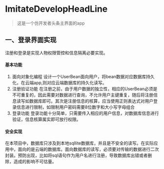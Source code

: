 # ImitateDevelopHeadLine
> 这是一个仿开发者头条主界面的app

## 一、登录界面实现

注册和登录是实现人物权限管控和信息隔离必要实现。
#### 基本功能
1. 面向对象化编程
设计一个UserBean面向用户，将bean数据对应数据库持久化，在云端app,则对应云端数据库的持久化读写。
2. 注册验证功能
在注册之前，由于用户数据的独立性，相应的UserBean必须是不可重复的，因此需要对数据进行查询，不允许用户主键重复，随后将注册信息读写如数据库即可。其次是注册信息的核算，应当使用正则表达式对用户登录信息进行限制，如限制用户密码需要8位数字和大小写字母组合
3. 登录功能
登录功能十分简单，只需要传入相应的用户信息，对数据库信息进行验证，信息核算属实即可放行权限。
#### 安全实现
在本项目中，数据库只涉及到本地sqllite数据库，并且是不安全的读写。在实际应用中，面向的是云端的数据库。面向数据库的读写，必须要对传输的数据进行二次封装。预防出现，比如将sql语句作为用户名进行注册，导致数据库出错或者删除，造成的影响不可估量。
